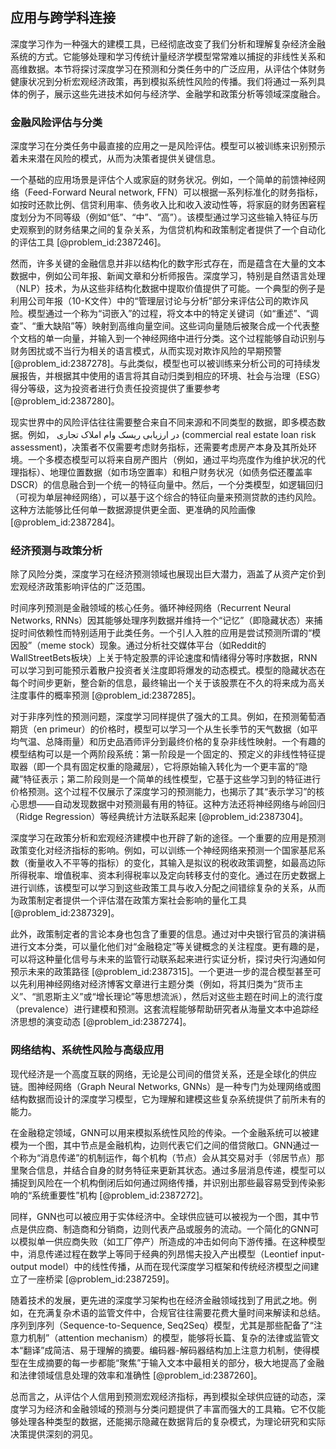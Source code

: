 ## 应用与跨学科连接

深度学习作为一种强大的建模工具，已经彻底改变了我们分析和理解复杂经济金融系统的方式。它能够处理和学习传统计量经济学模型常常难以捕捉的非线性关系和高维数据。本节将探讨深度学习在预测和分类任务中的广泛应用，从评估个体财务健康状况到分析宏观经济政策，再到模拟系统性风险的传播。我们将通过一系列具体的例子，展示这些先进技术如何与经济学、金融学和政策分析等领域深度融合。

### 金融风险评估与分类

深度学习在分类任务中最直接的应用之一是风险评估。模型可以被训练来识别预示着未来潜在风险的模式，从而为决策者提供关键信息。

一个基础的应用场景是评估个人或家庭的财务状况。例如，一个简单的前馈神经网络（Feed-Forward Neural network, FFN）可以根据一系列标准化的财务指标，如按时还款比例、信贷利用率、债务收入比和收入波动性等，将家庭的财务困窘程度划分为不同等级（例如“低”、“中”、“高”）。该模型通过学习这些输入特征与历史观察到的财务结果之间的复杂关系，为信贷机构和政策制定者提供了一个自动化的评估工具 [@problem_id:2387246]。

然而，许多关键的金融信息并非以结构化的数字形式存在，而是蕴含在大量的文本数据中，例如公司年报、新闻文章和分析师报告。深度学习，特别是自然语言处理（NLP）技术，为从这些非结构化数据中提取价值提供了可能。一个典型的例子是利用公司年报（10-K文件）中的“管理层讨论与分析”部分来评估公司的欺诈风险。模型通过一个称为“词嵌入”的过程，将文本中的特定关键词（如“重述”、“调查”、“重大缺陷”等）映射到高维向量空间。这些词向量随后被聚合成一个代表整个文档的单一向量，并输入到一个神经网络中进行分类。这个过程能够自动识别与财务困扰或不当行为相关的语言模式，从而实现对欺诈风险的早期预警 [@problem_id:2387278]。与此类似，模型也可以被训练来分析公司的可持续发展报告，并根据其中使用的语言将其自动归类到相应的环境、社会与治理（ESG）得分等级，这为投资者进行负责任投资提供了重要参考 [@problem_id:2387280]。

现实世界中的风险评估往往需要整合来自不同来源和不同类型的数据，即多模态数据。例如， در ارزیابی ریسک وام املاک تجاری (commercial real estate loan risk assessment)，决策者不仅需要考虑财务指标，还需要考虑房产本身及其所处环境。一个多模态模型可以将来自房产图片（例如，通过平均亮度作为维护状况的代理指标）、地理位置数据（如市场空置率）和租户财务状况（如债务偿还覆盖率DSCR）的信息融合到一个统一的特征向量中。然后，一个分类模型，如逻辑回归（可视为单层神经网络），可以基于这个综合的特征向量来预测贷款的违约风险。这种方法能够比任何单一数据源提供更全面、更准确的风险画像 [@problem_id:2387284]。

### 经济预测与政策分析

除了风险分类，深度学习在经济预测领域也展现出巨大潜力，涵盖了从资产定价到宏观经济政策影响评估的广泛范围。

时间序列预测是金融领域的核心任务。循环神经网络（Recurrent Neural Networks, RNNs）因其能够处理序列数据并维持一个“记忆”（即隐藏状态）来捕捉时间依赖性而特别适用于此类任务。一个引人入胜的应用是尝试预测所谓的“模因股”（meme stock）现象。通过分析社交媒体平台（如Reddit的WallStreetBets板块）上关于特定股票的评论速度和情绪得分等时序数据，RNN可以学习到可能预示着散户投资者关注度即将爆发的动态模式。模型的隐藏状态在每个时间步更新，整合新的信息，最终输出一个关于该股票在不久的将来成为高关注度事件的概率预测 [@problem_id:2387285]。

对于非序列性的预测问题，深度学习同样提供了强大的工具。例如，在预测葡萄酒期货（en primeur）的价格时，模型可以学习一个从生长季节的天气数据（如平均气温、总降雨量）和历史品酒师评分到最终价格的复杂非线性映射。一个有趣的模型结构可以是一个两阶段系统：第一阶段是一个固定的、预定义的非线性特征提取器（即一个具有固定权重的隐藏层），它将原始输入转化为一个更丰富的“隐藏”特征表示；第二阶段则是一个简单的线性模型，它基于这些学习到的特征进行价格预测。这个过程不仅展示了深度学习的预测能力，也揭示了其“表示学习”的核心思想——自动发现数据中对预测最有用的特征。这种方法还将神经网络与岭回归（Ridge Regression）等经典统计方法联系起来 [@problem_id:2387304]。

深度学习在政策分析和宏观经济建模中也开辟了新的途径。一个重要的应用是预测政策变化对经济指标的影响。例如，可以训练一个神经网络来预测一个国家基尼系数（衡量收入不平等的指标）的变化，其输入是拟议的税收政策调整，如最高边际所得税率、增值税率、资本利得税率以及定向转移支付的变化。通过在历史数据上进行训练，该模型可以学习到这些政策工具与收入分配之间错综复杂的关系，从而为政策制定者提供一个评估潜在政策方案社会影响的量化工具 [@problem_id:2387329]。

此外，政策制定者的言论本身也包含了重要的信息。通过对中央银行官员的演讲稿进行文本分类，可以量化他们对“金融稳定”等关键概念的关注程度。更有趣的是，可以将这种量化信号与未来的监管行动联系起来进行实证分析，探讨央行沟通如何预示未来的政策路径 [@problem_id:2387315]。一个更进一步的混合模型甚至可以先利用神经网络对经济博客文章进行主题分类（例如，将其归类为“货币主义”、“凯恩斯主义”或“增长理论”等思想流派），然后对这些主题在时间上的流行度（prevalence）进行建模和预测。这套流程能够帮助研究者从海量文本中追踪经济思想的演变动态 [@problem_id:2387274]。

### 网络结构、系统性风险与高级应用

现代经济是一个高度互联的网络，无论是公司间的借贷关系，还是全球化的供应链。图神经网络（Graph Neural Networks, GNNs）是一种专门为处理网络或图结构数据而设计的深度学习模型，它为理解和建模这些复杂系统提供了前所未有的能力。

在金融稳定领域，GNN可以用来模拟系统性风险的传染。一个金融系统可以被建模为一个图，其中节点是金融机构，边则代表它们之间的借贷敞口。GNN通过一个称为“消息传递”的机制运作，每个机构（节点）会从其交易对手（邻居节点）那里聚合信息，并结合自身的财务特征来更新其状态。通过多层消息传递，模型可以捕捉到风险在一个机构倒闭后如何通过网络传播，并识别出那些最容易受到传染影响的“系统重要性”机构 [@problem_id:2387272]。

同样，GNN也可以被应用于实体经济中。全球供应链可以被视为一个图，其中节点是供应商、制造商和分销商，边则代表产品或服务的流动。一个简化的GNN可以模拟单一供应商失败（如工厂停产）所造成的冲击如何向下游传播。在这种模型中，消息传递过程在数学上等同于经典的列昂惕夫投入产出模型（Leontief input-output model）中的线性传播，从而在现代深度学习框架和传统经济模型之间建立了一座桥梁 [@problem_id:2387259]。

随着技术的发展，更先进的深度学习架构也在经济金融领域找到了用武之地。例如，在充满复杂术语的监管文件中，合规官往往需要花费大量时间来解读和总结。序列到序列（Sequence-to-Sequence, Seq2Seq）模型，尤其是那些配备了“注意力机制”（attention mechanism）的模型，能够将长篇、复杂的法律或监管文本“翻译”成简洁、易于理解的摘要。编码器-解码器结构加上注意力机制，使得模型在生成摘要的每一步都能“聚焦”于输入文本中最相关的部分，极大地提高了金融和法律领域信息处理的效率和准确性 [@problem_id:2387260]。

总而言之，从评估个人信用到预测宏观经济指标，再到模拟全球供应链的动态，深度学习为经济和金融领域的预测与分类问题提供了丰富而强大的工具箱。它不仅能够处理各种类型的数据，还能揭示隐藏在数据背后的复杂模式，为理论研究和实际决策提供深刻的洞见。